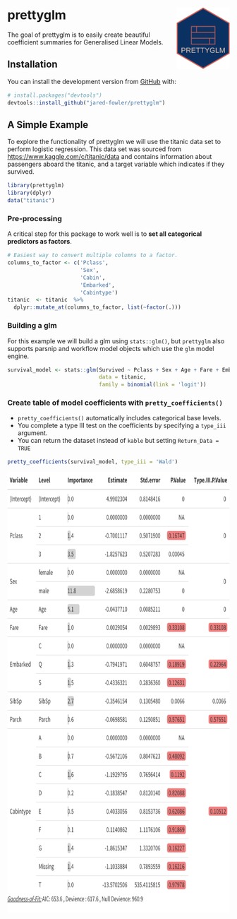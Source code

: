 
<!-- README.md is generated from README.Rmd. Please edit that file -->

# prettyglm <img src='man/figures/logo.png' align="right" height="139" />

<!-- badges: start -->

<!-- badges: end -->

The goal of prettyglm is to easily create beautiful coefficient
summaries for Generalised Linear Models.

## Installation

You can install the development version from
[GitHub](https://github.com/) with:

``` r
# install.packages("devtools")
devtools::install_github("jared-fowler/prettyglm")
```

## A Simple Example

To explore the functionality of prettyglm we will use the titanic data
set to perform logistic regression. This data set was sourced from
<https://www.kaggle.com/c/titanic/data> and contains information about
passengers aboard the titanic, and a target variable which indicates if
they survived.

``` r
library(prettyglm)
library(dplyr)
data("titanic")
```

### Pre-processing

A critical step for this package to work well is to **set all
categorical predictors as factors**.

``` r
# Easiest way to convert multiple columns to a factor.
columns_to_factor <- c('Pclass',
                       'Sex',
                       'Cabin', 
                       'Embarked',
                       'Cabintype')
titanic  <- titanic  %>%
  dplyr::mutate_at(columns_to_factor, list(~factor(.)))
```

### Building a glm

For this example we will build a glm using `stats::glm()`, but
`prettyglm` also supports parsnip and workflow model objects which use
the `glm` model engine.

``` r
survival_model <- stats::glm(Survived ~ Pclass + Sex + Age + Fare + Embarked + SibSp + Parch + Cabintype, 
                             data = titanic, 
                             family = binomial(link = 'logit'))
```

### Create table of model coefficients with `pretty_coefficients()`

  - `pretty_coefficients()` automatically includes categorical base
    levels.
  - You complete a type III test on the coefficients by specifying a
    `type_iii` argument.
  - You can return the dataset instead of `kable` but setting
    `Return_Data = TRUE`

<!-- end list -->

``` r
pretty_coefficients(survival_model, type_iii = 'Wald')
```

<p align="center">

<img src= './man/figures/result.png' height="1000" align="center"/>

</p>
